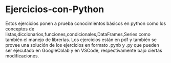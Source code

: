 # Ejercicios-con-Python
Estos ejercicios ponen a prueba conocimientos básicos en python como los conceptos de listas,diccionarios,funciones,condicionales,DataFrames,Series como también el manejo de librerías.
Los ejercicios están en pdf y también se provee una solución de los ejercicios en formato .pynb y .py que pueden ser ejecutado en GoogleColab y en VSCode, respectivamente bajo ciertas modificaciones.
